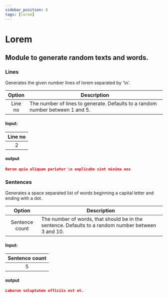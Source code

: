 ```yaml
---
sidebar_position: 8
tags: [lorem]
---
```


# Lorem

## Module to generate random texts and words.

### Lines

Generates the given number lines of lorem separated by '\n'.

| Option  | Description                                                                   |
| :-----: | ----------------------------------------------------------------------------- |
| Line no | The number of lines to generate. Defaults to a random number between 1 and 5. |

#### Input:

| Line no |
| :-----: |
|    2    |

#### output

```json
Rerum quia aliquam pariatur \n explicabo sint minima eos
```

### Sentences

Generates a space separated list of words beginning a capital letter and ending with a dot.

|     Option     | Description                                                                                        |
| :------------: | -------------------------------------------------------------------------------------------------- |
| Sentence count | The number of words, that should be in the sentence. Defaults to a random number between 3 and 10. |

#### Input:

| Sentence count |
| :------------: |
|       5        |

#### output

```json
Laborum voluptatem officiis est et.
```
